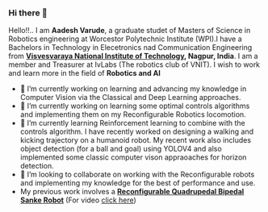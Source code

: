 ### Hi there 👋
Hello!!.. I am **Aadesh Varude**, a graduate studet of  Masters of Science in Robotics engineering at Worcestor Polytechnic Institute (WPI).I have a Bachelors in Technology in Elecetronics nad Communication Engineering from **[Visvesvaraya National Institute of Technology](https://vnit.ac.in/), Nagpur, India**. I am a member and Treasurer at IvLabs (The robotics club of VNIT). I wish to work and learn more in the field of **Robotics and AI**
- 🔭 I’m currently working on learning and advancing my knowledge in Computer Vision via the Classical and Deep Learning approaches.
- 🔭 I’m currently working on learning some optimal controls algorithms and implementing them on my Reconfigurable Robotics locomotion.
- 🌱 I’m currently learning Reinforcement learning to combine with the controls algorithm. I have recently worked on designing a walking and kicking trajectory on a humanoid robot. My recent work also includes object detection (for a ball and goal) using YOLOV4 and also implemented some classic computer vison appraoaches for horizon detection.
- 👯 I’m looking to collaborate on working with the Reconfigurable robots and implementing my knowledge for the best of performance and use.
- My previous work involves a [**Reconfigurable Quadrupedal Bipedal Sanke Robot**](https://github.com/HarshadZade/QuadraSnake) (For video [click here](https://www.youtube.com/watch?v=oUigwOep0qc&t=2s))

